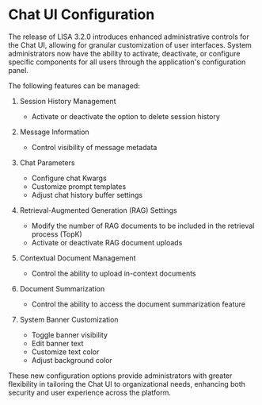 
# Chat UI Configuration

The release of LISA 3.2.0 introduces enhanced administrative controls for the Chat UI, allowing for granular customization of user interfaces. System administrators now have the ability to activate, deactivate, or configure specific components for all users through the application's configuration panel.

The following features can be managed:

1. Session History Management
    - Activate or deactivate the option to delete session history

2. Message Information
    - Control visibility of message metadata

3. Chat Parameters
    - Configure chat Kwargs
    - Customize prompt templates
    - Adjust chat history buffer settings

4. Retrieval-Augmented Generation (RAG) Settings
    - Modify the number of RAG documents to be included in the retrieval process (TopK)
    - Activate or deactivate RAG document uploads

5. Contextual Document Management
    - Control the ability to upload in-context documents

6. Document Summarization
   - Control the ability to access the document summarization feature

7. System Banner Customization
    - Toggle banner visibility
    - Edit banner text
    - Customize text color
    - Adjust background color

These new configuration options provide administrators with greater flexibility in tailoring the Chat UI to organizational needs, enhancing both security and user experience across the platform.
